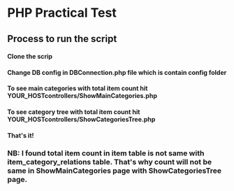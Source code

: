 # PHP Practical Test

## Process to run the script


#### Clone the scrip

#### Change DB config in DBConnection.php file which is contain config folder

#### To see main categories with total item count hit YOUR_HOSTcontrollers/ShowMainCategories.php

#### To see category tree with total item count hit YOUR_HOSTcontrollers/ShowCategoriesTree.php

#### That's it!

### NB: I found total item count in item table is not same with item_category_relations table. That's why count will not be same in ShowMainCategories page with ShowCategoriesTree page.

